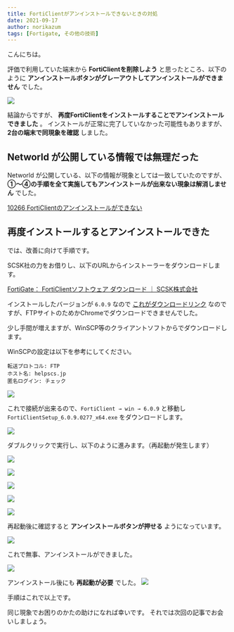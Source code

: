 ```yaml
---
title: FortiClientがアンインストールできないときの対処
date: 2021-09-17
author: norikazum
tags: [Fortigate, その他の技術]
---
```


こんにちは。

評価で利用していた端末から **FortiClientを削除しよう** と思ったところ、以下のように **アンインストールボタンがグレーアウトしてアンインストールができません** でした。

![](images/what-to-do-if-forticlient-cannot-be-uninstalled-1.jpg)

結論からですが、 **再度FortiClientをインストールすることでアンインストールできました** 。
インストールが正常に完了していなかった可能性もありますが、**2台の端末で同現象を確認** しました。

## Networld が公開している情報では無理だった
Networld が公開している、以下の情報が現象としては一致していたのですが、**①～④の手順を全て実施してもアンインストールが出来ない現象は解消しません** でした。

[10266 FortiClientのアンインストールができない](https://tec-world.networld.co.jp/faq/show/10266)

## 再度インストールするとアンインストールできた
では、改善に向けて手順です。

SCSK社の力をお借りし、以下のURLからインストーラーをダウンロードします。

[FortiGate： FortiClientソフトウェア ダウンロード ｜ SCSK株式会社](https://www.scsk.jp/product/common/fortinet/download_forticlient.html)

インストールしたバージョンが `6.0.9` なので [これがダウンロードリンク](ftp://helpscs.jp/FortiClient/win/6.0.9/FortiClientSetup_6.0.9.0277_x64.exe) なのですが、FTPサイトのためかChromeでダウンロードできませんでした。

少し手間が増えますが、WinSCP等のクライアントソフトからでダウンロードします。

WinSCPの設定は以下を参考にしてください。

```
転送プロトコル: FTP
ホスト名: helpscs.jp
匿名ログイン: チェック
```

![](images/what-to-do-if-forticlient-cannot-be-uninstalled-2.jpg)

これで接続が出来るので、`FortiClient → win → 6.0.9` と移動し `FortiClientSetup_6.0.9.0277_x64.exe` をダウンロードします。

![](images/what-to-do-if-forticlient-cannot-be-uninstalled-3.jpg)

ダブルクリックで実行し、以下のように進みます。（再起動が発生します）

![](images/what-to-do-if-forticlient-cannot-be-uninstalled-4.jpg)

![](images/what-to-do-if-forticlient-cannot-be-uninstalled-5.jpg)

![](images/what-to-do-if-forticlient-cannot-be-uninstalled-6.jpg)

![](images/what-to-do-if-forticlient-cannot-be-uninstalled-7.jpg)

![](images/what-to-do-if-forticlient-cannot-be-uninstalled-8.jpg)

再起動後に確認すると **アンインストールボタンが押せる** ようになっています。

![](images/what-to-do-if-forticlient-cannot-be-uninstalled-9.jpg)

これで無事、アンインストールができました。

![](images/what-to-do-if-forticlient-cannot-be-uninstalled-10.jpg)

アンインストール後にも **再起動が必要** でした。
![](images/what-to-do-if-forticlient-cannot-be-uninstalled-11.jpg)

手順はこれで以上です。

同じ現象でお困りのかたの助けになれば幸いです。
それでは次回の記事でお会いしましょう。



